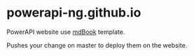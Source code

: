 # powerapi-ng.github.io
PowerAPI website use [mdBook](https://rust-lang.github.io/mdBook/) template. 

Pushes your change on master to deploy them on the website. 
